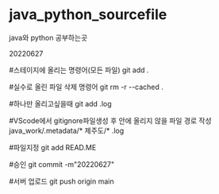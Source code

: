 # java_python_sourcefile

java와 python 공부하는곳

20220627


#스테이지에 올리는 명령어(모든 파일) 
git add .

#실수로 올린 파일 삭제 명령어 
git rm -r --cached .

#하나만 올리고싶을때 
git add .log

#VScode에서 gitignore파일생성 후 안에 올리지 않을 파일 경로 작성
java_work/.metadata/*
제주도/*
.log

#파일지정 
git add READ.ME

#승인
git commit -m"20220627"

#서버 업로드
git push origin main
